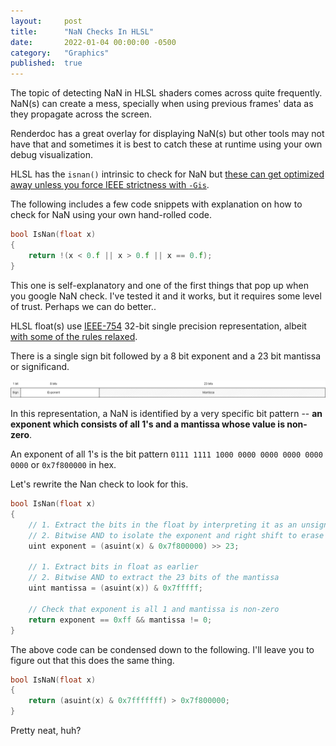 ```yaml
---
layout: 	post
title:  	"NaN Checks In HLSL"
date:   	2022-01-04 00:00:00 -0500
category: 	"Graphics"
published:	true
---
```


The topic of detecting NaN in HLSL shaders comes across quite frequently. NaN(s) can create a mess, specially when using previous frames' data as they propagate across the screen. 

Renderdoc has a great overlay for displaying NaN(s) but other tools may not have that and sometimes it is best to catch these at runtime using your own debug visualization.

HLSL has the `isnan()` intrinsic to check for NaN but [these can get optimized away unless you force IEEE strictness with `-Gis`](https://twitter.com/_Humus_/status/1074973351276371968?s=20).

The following includes a few code snippets with explanation on how to check for NaN using your own hand-rolled code.


```C++
bool IsNan(float x)
{
    return !(x < 0.f || x > 0.f || x == 0.f);
}
```
This one is self-explanatory and one of the first things that pop up when you google NaN check. I've tested it and it works, but it requires some level of trust. Perhaps we can do better..

HLSL float(s) use [IEEE-754](http://www.fredosaurus.com/notes-java/data/basic_types/numbers-floatingpoint/ieee754.html) 32-bit single precision representation, albeit [with some of the rules relaxed](https://docs.microsoft.com/en-us/windows/win32/direct3d11/floating-point-rules). 

There is a single sign bit followed by a 8 bit exponent and a 23 bit mantissa or significand.

[<img src="/images/nan-checks/IEEE-754.png">](/images/nan-checks/IEEE-754.png)

In this representation, a NaN is identified by a very specific bit pattern -- **an exponent which consists of all 1's and a mantissa whose value is non-zero**. 

An exponent of all 1's is the bit pattern
`0111 1111 1000 0000 0000 0000 0000 0000` or `0x7f800000` in hex. 

Let's rewrite the Nan check to look for this.

```C++
bool IsNan(float x)
{
    // 1. Extract the bits in the float by interpreting it as an unsigned int
    // 2. Bitwise AND to isolate the exponent and right shift to erase the mantissa bits
    uint exponent = (asuint(x) & 0x7f800000) >> 23;

    // 1. Extract bits in float as earlier
    // 2. Bitwise AND to extract the 23 bits of the mantissa
    uint mantissa = (asuint(x)) & 0x7fffff;

    // Check that exponent is all 1 and mantissa is non-zero
    return exponent == 0xff && mantissa != 0;
}
```
The above code can be condensed down to the following. I'll leave you to figure out that this does the same thing.

```C++
bool IsNaN(float x)
{
    return (asuint(x) & 0x7fffffff) > 0x7f800000;
}
```

Pretty neat, huh?